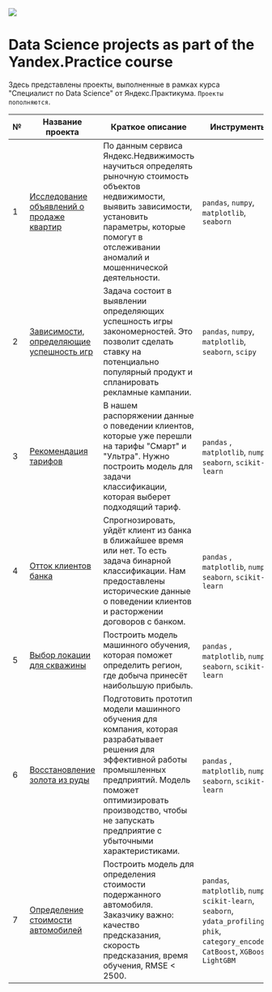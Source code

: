 ![](https://kursvill.ru/upload/iblock/094/0949badcde1bc46c4f8bc64383eee5b1.jpg)
# Data Science projects as part of the Yandex.Practice course

Здесь представлены проекты, выполненные в рамках курса "Специалист по Data Science" от Яндекс.Практикума. ``Проекты пополняются``.

| № | Название проекта  | Краткое описание | Инструменты |
|--|--|--|--|
|1| [Исследование объявлений о продаже квартир](https://github.com/borodulinad/ds-yandex.practicum/tree/main/1.%20%D0%98%D1%81%D1%81%D0%BB%D0%B5%D0%B4%D0%BE%D0%B2%D0%B0%D0%BD%D0%B8%D0%B5%20%D1%80%D1%8B%D0%BD%D0%BA%D0%B0%20%D0%BD%D0%B5%D0%B4%D0%B2%D0%B8%D0%B6%D0%B8%D0%BC%D0%BE%D1%81%D1%82%D0%B8%20%D0%B2%20%D0%A1%D0%B0%D0%BD%D0%BA%D1%82-%D0%9F%D0%B5%D1%82%D0%B5%D1%80%D0%B1%D1%83%D1%80%D0%B3%D0%B5) | По данным сервиса Яндекс.Недвижимость научиться определять рыночную стоимость объектов недвижимости, выявить зависимости, установить параметры, которые помогут в отслеживании аномалий и мошеннической деятельности.  | `pandas`, `numpy`, `matplotlib`, `seaborn` |
|2| [Зависимости, определяющие успешность игр](https://github.com/borodulinad/ds-yandex.practicum/tree/main/2.%20%D0%97%D0%B0%D0%B2%D0%B8%D1%81%D0%B8%D0%BC%D0%BE%D1%81%D1%82%D0%B8%2C%20%D0%BE%D0%BF%D1%80%D0%B5%D0%B4%D0%B5%D0%BB%D1%8F%D1%8E%D1%89%D0%B8%D0%B5%20%D1%83%D1%81%D0%BF%D0%B5%D1%88%D0%BD%D0%BE%D1%81%D1%82%D1%8C%20%D0%B8%D0%B3%D1%80) | Задача состоит в выявлении определяющих успешность игры закономерностей. Это позволит сделать ставку на потенциально популярный продукт и спланировать рекламные кампании. | `pandas`, `numpy`, `matplotlib`, `seaborn`, `scipy` |
|3| [Рекомендация тарифов](https://github.com/borodulinad/ds-yandex.practicum/tree/main/3.%20%D0%A0%D0%B5%D0%BA%D0%BE%D0%BC%D0%B5%D0%BD%D0%B4%D0%B0%D1%86%D0%B8%D1%8F%20%D1%82%D0%B0%D1%80%D0%B8%D1%84%D0%BE%D0%B2) | В нашем распоряжении данные о поведении клиентов, которые уже перешли на тарифы "Смарт" и "Ультра". Нужно построить модель для задачи классификации, которая выберет подходящий тариф. | `pandas` , `matplotlib`, `numpy`, `seaborn`, `scikit-learn`|
|4| [Отток клиентов банка](https://github.com/borodulinad/ds-yandex.practicum/tree/main/4.%20%D0%9E%D1%82%D1%82%D0%BE%D0%BA%20%D0%BA%D0%BB%D0%B8%D0%B5%D0%BD%D1%82%D0%BE%D0%B2%20%D0%B1%D0%B0%D0%BD%D0%BA%D0%B0) | Спрогнозировать, уйдёт клиент из банка в ближайшее время или нет. То есть задача бинарной классификации. Нам предоставлены исторические данные о поведении клиентов и расторжении договоров с банком. | `pandas` , `matplotlib`, `numpy`, `seaborn`, `scikit-learn`|
|5| [Выбор локации для скважины](https://github.com/borodulinad/ds-yandex.practicum/tree/main/5.%20%D0%92%D1%8B%D0%B1%D0%BE%D1%80%20%D0%BB%D0%BE%D0%BA%D0%B0%D1%86%D0%B8%D0%B8%20%D0%B4%D0%BB%D1%8F%20%D1%81%D0%BA%D0%B2%D0%B0%D0%B6%D0%B8%D0%BD%D1%8B) | Построить модель машинного обучения, которая поможет определить регион, где добыча принесёт наибольшую прибыль. | `pandas` , `matplotlib`, `numpy`, `seaborn`, `scikit-learn`|
|6| [Восстановление золота из руды](https://github.com/borodulinad/ds-yandex.practicum/tree/main/6.%20%D0%92%D0%BE%D1%81%D1%81%D1%82%D0%B0%D0%BD%D0%BE%D0%B2%D0%BB%D0%B5%D0%BD%D0%B8%D0%B5%20%D0%B7%D0%BE%D0%BB%D0%BE%D1%82%D0%B0%20%D0%B8%D0%B7%20%D1%80%D1%83%D0%B4%D1%8B) | Подготовить прототип модели машинного обучения для компания, которая разрабатывает решения для эффективной работы промышленных предприятий. Модель поможет оптимизировать производство, чтобы не запускать предприятие с убыточными характеристиками. | `pandas` , `matplotlib`, `numpy`, `seaborn`, `scikit-learn`|
|7| [Определение стоимости автомобилей](https://github.com/KirillErokhin/yandex_practicum_DS_projects/tree/main/07_clients) | Построить модель для определения стоимости подержанного автомобиля. Заказчику важно: качество предсказания, скорость предсказания, время обучения, RMSE < 2500. | `pandas`, `matplotlib`, `numpy`, `scikit-learn`, `seaborn`, `ydata_profiling`, `phik`, `category_encoders`, `CatBoost`, `XGBoost`, `LightGBM`|
